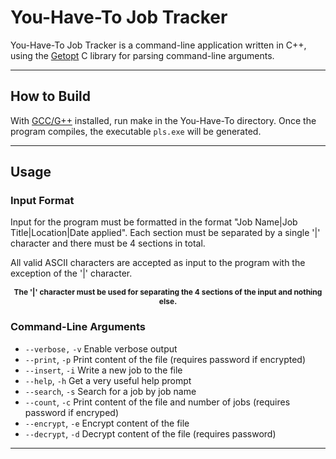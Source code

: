 # You-Have-To Job Tracker

You-Have-To Job Tracker is a command-line application written in C++, using the
[Getopt](https://en.wikipedia.org/wiki/Getopt "Getopt Wiki page") C library for
parsing command-line arguments.

---

## How to Build

With [GCC/G++](https://gcc.gnu.org/) installed, run make in the You-Have-To
directory. Once the program compiles, the executable `pls.exe` will be
generated.

---

## Usage

### Input Format

Input for the program must be formatted in the format "Job Name|Job
Title|Location|Date applied". Each section must be separated by a single '|'
character and there must be 4 sections in total.

All valid ASCII characters are accepted as input to the program with the
exception of the '|' character.

<p style="text-align: center; font-weight: bold; font-size: 12px;">The '|' character must be used for separating the 4 sections of the input and
nothing else.</p>

### Command-Line Arguments

-   `--verbose,` `-v` Enable verbose output
-   `--print`, `-p` Print content of the file (requires password if encrypted)
-   `--insert`, `-i` Write a new job to the file
-   `--help`, `-h` Get a very useful help prompt
-   `--search`, `-s` Search for a job by job name
-   `--count`, `-c` Print content of the file and number of jobs (requires password if encryped)
-   `--encrypt`, `-e` Encrypt content of the file
-   `--decrypt`, `-d` Decrypt content of the file (requires password)

---
